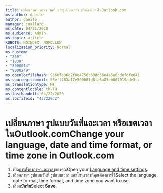 ```yaml
---
title: เปลี่ยนภาษา ภาษา วันที่ และรูปแบบเวลา หรือเขตเวลาในOutlook.com
ms.author: daeite
author: daeite
manager: joallard
ms.date: 04/21/2020
ms.audience: Admin
ms.topic: article
ROBOTS: NOINDEX, NOFOLLOW
localization_priority: Normal
ms.custom:
- "269"
- "1839"
- "8000014"
- "9000249"
ms.openlocfilehash: 9368fe86c2f0e4756c69dd56e4a5e6cdefdfe841
ms.sourcegitcommit: 55eff703a17e500681d8fa6a87eb067019ade3cc
ms.translationtype: MT
ms.contentlocale: th-TH
ms.lasthandoff: 04/22/2020
ms.locfileid: "43722032"
---
```

# <a name="change-your-language-date-and-time-format-or-time-zone-in-outlookcom"></a><span data-ttu-id="09e29-102">เปลี่ยนภาษา รูปแบบวันที่และเวลา หรือเขตเวลาในOutlook.com</span><span class="sxs-lookup"><span data-stu-id="09e29-102">Change your language, date and time format, or time zone in Outlook.com</span></span>

1. <span data-ttu-id="09e29-103">เปิด[การตั้งค่าภาษาและเวลา](https://go.microsoft.com/fwlink/?linkid=2085505)ของคุณ</span><span class="sxs-lookup"><span data-stu-id="09e29-103">Open your [Language and time settings](https://go.microsoft.com/fwlink/?linkid=2085505).</span></span>
1. <span data-ttu-id="09e29-104">เลือกภาษา รูปแบบวันที่ รูปแบบเวลา และโซนเวลาที่คุณต้องการใช้</span><span class="sxs-lookup"><span data-stu-id="09e29-104">Select the language, date format, time format, and time zone you want to use.</span></span>
1. <span data-ttu-id="09e29-105">เลือก**บันทึก**</span><span class="sxs-lookup"><span data-stu-id="09e29-105">Select **Save**.</span></span>